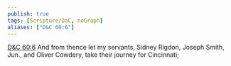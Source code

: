 ```yaml
---
publish: true
tags: [Scripture/DaC, noGraph]
aliases: ["D&C 60:6"]
---
```

[D&C 60:6](https://churchofjesuschrist.org/study/scriptures/dc-testament/dc/60?lang=eng&id=p6#p6) And from thence let my servants, Sidney Rigdon, Joseph Smith, Jun., and Oliver Cowdery, take their journey for Cincinnati;
